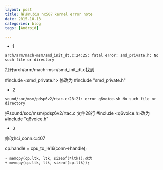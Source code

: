 ```yaml
---
layout: post
title: 编译nubia nx507 kernel error note
date: 2015-10-13
categories: blog
tags: [Android]

---
```

* 1
```
arch/arm/mach-msm/smd_init_dt.c:24:25: fatal error: smd_private.h: No such file or directory
```
打开arch/arm/mach-msm/smd_init_dt.c找到

#include <smd_private.h> 修改为 #include "smd_private.h"

 * 2
```
sound/soc/msm/pdsp6v2/rtac.c:28:21: error q6voice.sh No such file or directory
```
把sound/soc/msm/pdsp6v2/rtac.c 文件28行 #include <q6voice.h>改为 #include "q6voice.h"

 
* 3

修改hci_conn.c:407

cp.handle = cpu_to_le16(conn->handle);
```
- memcpy(cp.ltk, ltk, sizeof(*ltk));改为
+ memcpy(cp.ltk, ltk, sizeof(cp.ltk));
```
